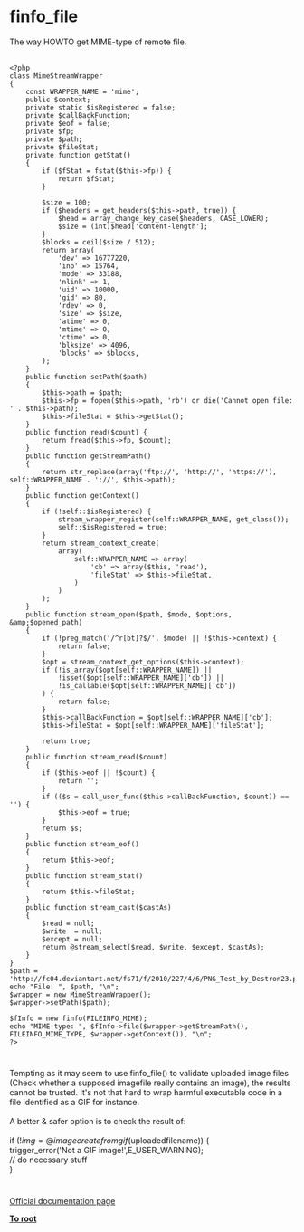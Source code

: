# finfo_file



The way HOWTO get MIME-type of remote file.<br><br>

```
<?php
class MimeStreamWrapper
{
    const WRAPPER_NAME = 'mime';
    public $context;
    private static $isRegistered = false;
    private $callBackFunction;
    private $eof = false;
    private $fp;
    private $path;
    private $fileStat;
    private function getStat()
    {
        if ($fStat = fstat($this->fp)) {
            return $fStat;
        }

        $size = 100;
        if ($headers = get_headers($this->path, true)) {
            $head = array_change_key_case($headers, CASE_LOWER);
            $size = (int)$head['content-length'];
        }
        $blocks = ceil($size / 512);
        return array(
            'dev' => 16777220,
            'ino' => 15764,
            'mode' => 33188,
            'nlink' => 1,
            'uid' => 10000,
            'gid' => 80,
            'rdev' => 0,
            'size' => $size,
            'atime' => 0,
            'mtime' => 0,
            'ctime' => 0,
            'blksize' => 4096,
            'blocks' => $blocks,
        );
    }
    public function setPath($path)
    {
        $this->path = $path;
        $this->fp = fopen($this->path, 'rb') or die('Cannot open file:  ' . $this->path);
        $this->fileStat = $this->getStat();
    }
    public function read($count) {
        return fread($this->fp, $count);
    }
    public function getStreamPath()
    {
        return str_replace(array('ftp://', 'http://', 'https://'), self::WRAPPER_NAME . '://', $this->path);
    }
    public function getContext()
    {
        if (!self::$isRegistered) {
            stream_wrapper_register(self::WRAPPER_NAME, get_class());
            self::$isRegistered = true;
        }
        return stream_context_create(
            array(
                self::WRAPPER_NAME => array(
                    'cb' => array($this, 'read'),
                    'fileStat' => $this->fileStat,
                )
            )
        );
    }
    public function stream_open($path, $mode, $options, &amp;$opened_path)
    {
        if (!preg_match('/^r[bt]?$/', $mode) || !$this->context) {
            return false;
        }
        $opt = stream_context_get_options($this->context);
        if (!is_array($opt[self::WRAPPER_NAME]) ||
            !isset($opt[self::WRAPPER_NAME]['cb']) ||
            !is_callable($opt[self::WRAPPER_NAME]['cb'])
        ) {
            return false;
        }
        $this->callBackFunction = $opt[self::WRAPPER_NAME]['cb'];
        $this->fileStat = $opt[self::WRAPPER_NAME]['fileStat'];

        return true;
    }
    public function stream_read($count)
    {
        if ($this->eof || !$count) {
            return '';
        }
        if (($s = call_user_func($this->callBackFunction, $count)) == '') {
            $this->eof = true;
        }
        return $s;
    }
    public function stream_eof()
    {
        return $this->eof;
    }
    public function stream_stat()
    {
        return $this->fileStat;
    }
    public function stream_cast($castAs)
    {
        $read = null;
        $write  = null;
        $except = null;
        return @stream_select($read, $write, $except, $castAs);
    }
}
$path = 'http://fc04.deviantart.net/fs71/f/2010/227/4/6/PNG_Test_by_Destron23.png';
echo "File: ", $path, "\n";
$wrapper = new MimeStreamWrapper();
$wrapper->setPath($path);

$fInfo = new finfo(FILEINFO_MIME);
echo "MIME-type: ", $fInfo->file($wrapper->getStreamPath(), FILEINFO_MIME_TYPE, $wrapper->getContext()), "\n";
?>
```
  

#

Tempting as it may seem to use finfo_file() to validate uploaded image files (Check whether a supposed imagefile really contains an image), the results cannot be trusted. It&apos;s not that hard to wrap harmful executable code in a file identified as a GIF for instance.<br><br>A better &amp; safer option is to check the result of:<br><br>if (!$img = @imagecreatefromgif($uploadedfilename)) {<br>  trigger_error(&apos;Not a GIF image!&apos;,E_USER_WARNING);<br>  // do necessary stuff<br>}  

#

[Official documentation page](https://www.php.net/manual/en/function.finfo-file.php)

**[To root](/README.md)**
